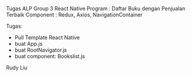 Tugas ALP Group 3
React Native
Program : Daftar Buku dengan Penjualan Terbaik
Component : Redux, Axios, NavigationContainer

Tugas: 
- Pull Template React Native
- buat App.js
- buat RootNavigator.js
- buat component: Bookslist.js

Rudy Liu
